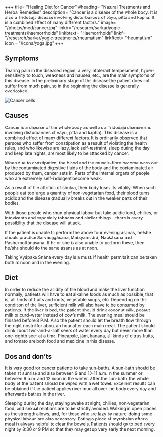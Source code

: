 +++
title= "Healing Diet for Cancer"
#heading= "Natural Treatments and Herbal Remedies"
description= "Cancer is a disease of the whole body. It is also a Tridośaja disease  involving disturbances of váyu, pitta and kapha. It is a combined effect of many different factors."
image= "/photos/med/cancer.jpg"
linkb= "/research/sarkar/yogic-treatments/haemorrhoids"
linkbtext= "Haemorrhoids"
linkf= "/research/sarkar/yogic-treatments/rheumatism"
linkftext= "rheumatism"
icon = "/icons/yoga.jpg"
+++


## Symptoms 

Tearing pain in the diseased region, a very intolerant temperament, hyper-sensitivity to touch, weakness and nausea, etc., are the main symptoms of this disease. In the preliminary stage of the disease the patient does not suffer from much pain, so in the beginning the disease is generally overlooked.

![Cancer cells](/photos/med/cancer.jpg)


## Causes

Cancer is a disease of the whole body as well as a Tridośaja disease (i.e. involving disturbances of váyu, pitta and kapha). This disease is a combined effect of many different factors. It is ordinarily observed that persons who suffer from constipation as a result of violating the health rules, and who likewise are lazy, lack self-restraint, sleep during the day and keep late nights, are most likely to be attacked by cancer.

When due to constipation, the blood and the muscle-fibre become worn out by the contaminated digestive fluids of the body and the contaminated air produced by them, cancer sets in. Parts of the internal organs of people who are extremely self-indulgent become weak. 

As a result of the attrition of shukra, their body loses its vitality. When such people eat too large a quantity of non-vegetarian food, their blood turns acidic and the disease gradually breaks out in the weaker parts of their bodies.

With those people who shun physical labour but take acidic food, chillies, or intoxicants and especially tobacco and similar things – there is every possibility that the disease will attack.

<!-- Treatment= The appropriate ásanas and mudrás will have to be prescribed after ascertaining the reasons why the patient is suffering from the disease. Constipation is generally one cause of this disease, so special attention must be paid to regular clearance of the bowels.
Morning – Utkśepa Mudrá, Násápána, Diirgha Prańáma, Yogamudrá, Bhújauṋgásana and Karkat́a Práńáyáma.
Noon – Same as in the morning except Utkśepa Mudrá and Násápána.
Evening – Matsyendrásana, Padahastásana, Utkat́a Vajrásana and Karmásana.
 -->
If the patient is unable to perform the above four evening ásanas, he/she should practice Sarváuṋgásana, Matsyamudrá, Naokásana and Pashcimottánásana. If he or she is also unable to perform these, then he/she should do the same ásanas as at noon.

Taking Vyápaka Snána every day is a must. If health permits it can be taken both at noon and in the evening.

## Diet

In order to reduce the acidity of the blood and make the liver function normally, patients will have to eat alkaline foods as much as possible, that is, all kinds of fruits and roots, vegetable soups, etc. Depending on the condition of the liver, sufficient milk will also have to be consumed by patients. If the liver is bad, the patient should drink coconut milk, peanut milk or curd-water instead of cow’s milk. The evening meal should be finished before 8 P.M. Also the patient should let the breath flow through the right nostril for about an hour after each main meal. The patient should drink about two-and-a-half seers of water every day but never more than one-eighth seer at a time. Pineapple, jám, banana, all kinds of citrus fruits, and tomato are both food and medicine in this disease.


## Dos and don’ts

It is very good for cancer patients to take sun-baths. A sun-bath should be taken at sunrise and also between 9 and 10-11 a.m. in the summer or between 9 a.m. and 12 noon in the winter. After the sun-bath, the whole body of the patient should be wiped with a wet towel. Excellent results can be obtained if the patient applies river mud all over the body every day and afterwards bathes in the river. 

Sleeping during the day, staying awake at night, chillies, non-vegetarian food, and sexual relations are to be strictly avoided. Walking in open places as the strength allows, and, for those who are lazy by nature, doing some physical labour, are also necessary. Eating a piece of myrobalan after a meal is always helpful to clear the bowels. Patients should go to bed every night by 8:30 or 9 PM so that they may get up very early the next morning.
